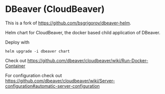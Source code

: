 # DBeaver (CloudBeaver)

This is a fork of https://github.com/bsgrigorov/dbeaver-helm.

Helm chart for CloudBeaver, the docker based child application of DBeaver.

Deploy with
```
helm upgrade -i dbeaver chart
```

Check out https://github.com/dbeaver/cloudbeaver/wiki/Run-Docker-Container 

For configuration check out https://github.com/dbeaver/cloudbeaver/wiki/Server-configuration#automatic-server-configuration